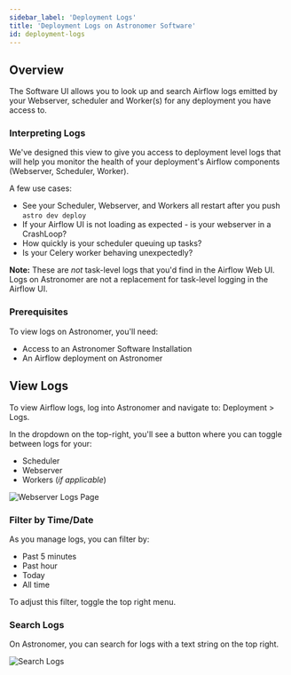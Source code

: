 ```yaml
---
sidebar_label: 'Deployment Logs'
title: 'Deployment Logs on Astronomer Software'
id: deployment-logs
---
```

## Overview

The Software UI allows you to look up and search Airflow logs emitted by your Webserver, scheduler and Worker(s) for any deployment you have access to.

### Interpreting Logs

We've designed this view to give you access to deployment level logs that will help you monitor the health of your deployment's Airflow components (Webserver, Scheduler, Worker).

A few use cases:

- See your Scheduler, Webserver, and Workers all restart after you push `astro dev deploy`
- If your Airflow UI is not loading as expected - is your webserver in a CrashLoop?
- How quickly is your scheduler queuing up tasks?
- Is your Celery worker behaving unexpectedly?

**Note:** These are _not_ task-level logs that you'd find in the Airflow Web UI. Logs on Astronomer are not a replacement for task-level logging in the Airflow UI.

### Prerequisites

To view logs on Astronomer, you'll need:

- Access to an Astronomer Software Installation
- An Airflow deployment on Astronomer

## View Logs

To view Airflow logs, log into Astronomer and navigate to: Deployment > Logs.

In the dropdown on the top-right, you'll see a button where you can toggle between logs for your:

- Scheduler
- Webserver
- Workers (*if applicable*)

![Webserver Logs Page](https://assets2.astronomer.io/main/docs/logs/logs-webserver.png)

### Filter by Time/Date

As you manage logs, you can filter by:

- Past 5 minutes
- Past hour
- Today
- All time

To adjust this filter, toggle the top right menu.

### Search Logs

On Astronomer, you can search for logs with a text string on the top right.

![Search Logs](https://assets2.astronomer.io/main/docs/logs/logs-search.png)
